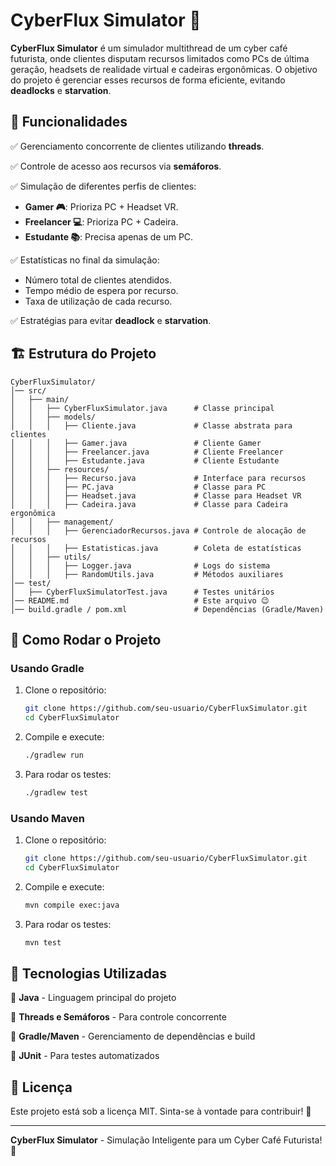 # CyberFlux Simulator 🚀

**CyberFlux Simulator** é um simulador multithread de um cyber café futurista, onde clientes disputam recursos limitados como PCs de última geração, headsets de realidade virtual e cadeiras ergonômicas. O objetivo do projeto é gerenciar esses recursos de forma eficiente, evitando **deadlocks** e **starvation**.

## 📌 Funcionalidades
✅ Gerenciamento concorrente de clientes utilizando **threads**.

✅ Controle de acesso aos recursos via **semáforos**.

✅ Simulação de diferentes perfis de clientes:
   - **Gamer 🎮**: Prioriza PC + Headset VR.
   - **Freelancer 💻**: Prioriza PC + Cadeira.
   - **Estudante 📚**: Precisa apenas de um PC.

✅ Estatísticas no final da simulação:
   - Número total de clientes atendidos.
   - Tempo médio de espera por recurso.
   - Taxa de utilização de cada recurso.

✅ Estratégias para evitar **deadlock** e **starvation**.

## 🏗 Estrutura do Projeto
```
CyberFluxSimulator/
│── src/
│   ├── main/
│   │   ├── CyberFluxSimulator.java      # Classe principal
│   │   ├── models/
│   │   │   ├── Cliente.java             # Classe abstrata para clientes
│   │   │   ├── Gamer.java               # Cliente Gamer
│   │   │   ├── Freelancer.java          # Cliente Freelancer
│   │   │   ├── Estudante.java           # Cliente Estudante
│   │   ├── resources/
│   │   │   ├── Recurso.java             # Interface para recursos
│   │   │   ├── PC.java                  # Classe para PC
│   │   │   ├── Headset.java             # Classe para Headset VR
│   │   │   ├── Cadeira.java             # Classe para Cadeira ergonômica
│   │   ├── management/
│   │   │   ├── GerenciadorRecursos.java # Controle de alocação de recursos
│   │   │   ├── Estatisticas.java        # Coleta de estatísticas
│   │   ├── utils/
│   │   │   ├── Logger.java              # Logs do sistema
│   │   │   ├── RandomUtils.java         # Métodos auxiliares
│── test/
│   ├── CyberFluxSimulatorTest.java      # Testes unitários
│── README.md                            # Este arquivo 😉
│── build.gradle / pom.xml               # Dependências (Gradle/Maven)
```

## 🚀 Como Rodar o Projeto
### Usando Gradle
1. Clone o repositório:
   ```sh
   git clone https://github.com/seu-usuario/CyberFluxSimulator.git
   cd CyberFluxSimulator
   ```
2. Compile e execute:
   ```sh
   ./gradlew run
   ```
3. Para rodar os testes:
   ```sh
   ./gradlew test
   ```

### Usando Maven
1. Clone o repositório:
   ```sh
   git clone https://github.com/seu-usuario/CyberFluxSimulator.git
   cd CyberFluxSimulator
   ```
2. Compile e execute:
   ```sh
   mvn compile exec:java
   ```
3. Para rodar os testes:
   ```sh
   mvn test
   ```

## 📌 Tecnologias Utilizadas
🔹 **Java** - Linguagem principal do projeto

🔹 **Threads e Semáforos** - Para controle concorrente

🔹 **Gradle/Maven** - Gerenciamento de dependências e build

🔹 **JUnit** - Para testes automatizados

## 📖 Licença
Este projeto está sob a licença MIT. Sinta-se à vontade para contribuir! 💙

---
**CyberFlux Simulator** - Simulação Inteligente para um Cyber Café Futurista! 🚀

